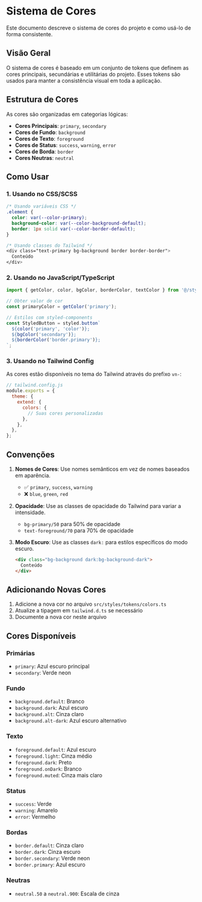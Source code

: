 # Sistema de Cores

Este documento descreve o sistema de cores do projeto e como usá-lo de forma consistente.

## Visão Geral

O sistema de cores é baseado em um conjunto de tokens que definem as cores principais, secundárias e utilitárias do projeto. Esses tokens são usados para manter a consistência visual em toda a aplicação.

## Estrutura de Cores

As cores são organizadas em categorias lógicas:

- **Cores Principais**: `primary`, `secondary`
- **Cores de Fundo**: `background`
- **Cores de Texto**: `foreground`
- **Cores de Status**: `success`, `warning`, `error`
- **Cores de Borda**: `border`
- **Cores Neutras**: `neutral`

## Como Usar

### 1. Usando no CSS/SCSS

```css
/* Usando variáveis CSS */
.element {
  color: var(--color-primary);
  background-color: var(--color-background-default);
  border: 1px solid var(--color-border-default);
}

/* Usando classes do Tailwind */
<div class="text-primary bg-background border border-border">
  Conteúdo
</div>
```

### 2. Usando no JavaScript/TypeScript

```typescript
import { getColor, color, bgColor, borderColor, textColor } from '@/styles/utils/colors';

// Obter valor de cor
const primaryColor = getColor('primary');

// Estilos com styled-components
const StyledButton = styled.button`
  ${color('primary', 'color')};
  ${bgColor('secondary')};
  ${borderColor('border.primary')};
`;
```

### 3. Usando no Tailwind Config

As cores estão disponíveis no tema do Tailwind através do prefixo `vn-`:

```js
// tailwind.config.js
module.exports = {
  theme: {
    extend: {
      colors: {
        // Suas cores personalizadas
      },
    },
  },
};
```

## Convenções

1. **Nomes de Cores**: Use nomes semânticos em vez de nomes baseados em aparência.
   - ✅ `primary`, `success`, `warning`
   - ❌ `blue`, `green`, `red`

2. **Opacidade**: Use as classes de opacidade do Tailwind para variar a intensidade.
   - `bg-primary/50` para 50% de opacidade
   - `text-foreground/70` para 70% de opacidade

3. **Modo Escuro**: Use as classes `dark:` para estilos específicos do modo escuro.
   ```html
   <div class="bg-background dark:bg-background-dark">
     Conteúdo
   </div>
   ```

## Adicionando Novas Cores

1. Adicione a nova cor no arquivo `src/styles/tokens/colors.ts`
2. Atualize a tipagem em `tailwind.d.ts` se necessário
3. Documente a nova cor neste arquivo

## Cores Disponíveis

### Primárias
- `primary`: Azul escuro principal
- `secondary`: Verde neon

### Fundo
- `background.default`: Branco
- `background.dark`: Azul escuro
- `background.alt`: Cinza claro
- `background.alt-dark`: Azul escuro alternativo

### Texto
- `foreground.default`: Azul escuro
- `foreground.light`: Cinza médio
- `foreground.dark`: Preto
- `foreground.onDark`: Branco
- `foreground.muted`: Cinza mais claro

### Status
- `success`: Verde
- `warning`: Amarelo
- `error`: Vermelho

### Bordas
- `border.default`: Cinza claro
- `border.dark`: Cinza escuro
- `border.secondary`: Verde neon
- `border.primary`: Azul escuro

### Neutras
- `neutral.50` a `neutral.900`: Escala de cinza
